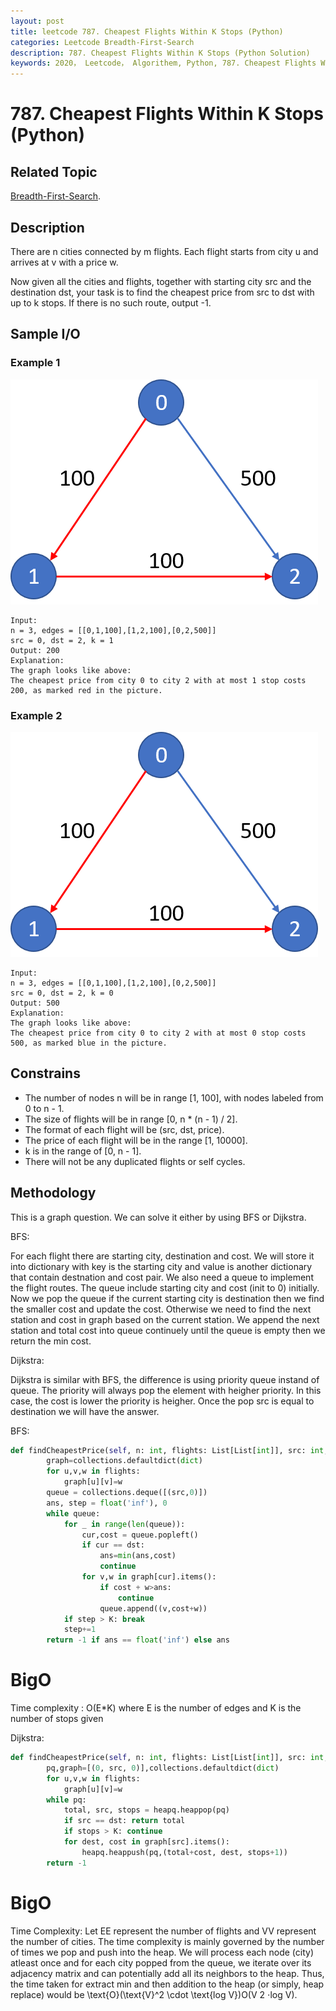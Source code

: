 ```yaml
---
layout: post
title: leetcode 787. Cheapest Flights Within K Stops (Python)
categories: Leetcode Breadth-First-Search
description: 787. Cheapest Flights Within K Stops (Python Solution)
keywords: 2020， Leetcode， Algorithem, Python, 787. Cheapest Flights Within K Stops, zhenyu, Breadth-First-Search
---
```


# 787. Cheapest Flights Within K Stops (Python)

## Related Topic
<a href="/categories/#Breadth-First-Search" target="_blank"> Breadth-First-Search</a>.

## Description
There are n cities connected by m flights. Each flight starts from city u and arrives at v with a price w.

Now given all the cities and flights, together with starting city src and the destination dst, your task is to find the cheapest price from src to dst with up to k stops. If there is no such route, output -1.

## Sample I/O

### Example 1

![example 1](/images/blog/787-1.png)

```
Input: 
n = 3, edges = [[0,1,100],[1,2,100],[0,2,500]]
src = 0, dst = 2, k = 1
Output: 200
Explanation: 
The graph looks like above:
The cheapest price from city 0 to city 2 with at most 1 stop costs 200, as marked red in the picture.
```

### Example 2

![example 1](/images/blog/787-2.png)

```
Input: 
n = 3, edges = [[0,1,100],[1,2,100],[0,2,500]]
src = 0, dst = 2, k = 0
Output: 500
Explanation: 
The graph looks like above:
The cheapest price from city 0 to city 2 with at most 0 stop costs 500, as marked blue in the picture.
```

## Constrains
* The number of nodes n will be in range [1, 100], with nodes labeled from 0 to n - 1.
* The size of flights will be in range [0, n * (n - 1) / 2].
* The format of each flight will be (src, dst, price).
* The price of each flight will be in the range [1, 10000].
* k is in the range of [0, n - 1].
* There will not be any duplicated flights or self cycles.

## Methodology
This is a graph question. We can solve it either by using BFS or Dijkstra.

BFS:

For each flight there are starting city, destination and cost. We will store it into dictionary with key is the starting city and value is another dictionary that contain destnation and cost pair. We also need a queue to implement the flight routes. The queue include starting city and cost (init to 0) initially. Now we pop the queue if the current starting city is destination then we find the smaller cost and update the cost. Otherwise we need to find the next station and cost in graph based on the current station. We append the next station and total cost into queue continuely until the queue is empty then we return the min cost. 

Dijkstra:

Dijkstra is similar with BFS, the difference is using priority queue instand of queue. The priority will always pop the element with heigher priority. In this case, the cost is lower the priority is heigher. Once the pop src is equal to destination we will have the answer.

BFS:

``` python
def findCheapestPrice(self, n: int, flights: List[List[int]], src: int, dst: int, K: int) -> int:
        graph=collections.defaultdict(dict)
        for u,v,w in flights:
            graph[u][v]=w
        queue = collections.deque([(src,0)])
        ans, step = float('inf'), 0
        while queue:
            for _ in range(len(queue)):
                cur,cost = queue.popleft()
                if cur == dst:
                    ans=min(ans,cost)
                    continue
                for v,w in graph[cur].items():
                    if cost + w>ans:
                        continue
                    queue.append((v,cost+w))
            if step > K: break
            step+=1
        return -1 if ans == float('inf') else ans
```

# BigO
Time complexity : O(E*K) where E is the number of edges and K is the number of stops given


Dijkstra:

``` python
def findCheapestPrice(self, n: int, flights: List[List[int]], src: int, dst: int, K: int) -> int:
        pq,graph=[(0, src, 0)],collections.defaultdict(dict)
        for u,v,w in flights:
            graph[u][v]=w
        while pq:
            total, src, stops = heapq.heappop(pq)
            if src == dst: return total
            if stops > K: continue
            for dest, cost in graph[src].items():
                heapq.heappush(pq,(total+cost, dest, stops+1))
        return -1
```

# BigO
Time Complexity: Let EE represent the number of flights and VV represent the number of cities. The time complexity is mainly governed by the number of times we pop and push into the heap. We will process each node (city) atleast once and for each city popped from the queue, we iterate over its adjacency matrix and can potentially add all its neighbors to the heap. Thus, the time taken for extract min and then addition to the heap (or simply, heap replace) would be \text{O}(\text{V}^2 \cdot \text{log V})O(V 
2
 ⋅log V).
